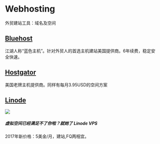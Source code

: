 # Webhosting
外贸建站工具：域名及空间

## [Bluehost](http://www.bluehost.com/track/liwu/bluehost1)
江湖人称“蓝色主机”。针对外贸人的首选主机建站美国提供商。6年续费，稳定安全快速。

## [Hostgator](https://www.hostgator.com)
美国老牌主机提供商。同样有每月3.95USD的空间方案

## [Linode](https://www.linode.com/?r=c5cb7adf4db9c1de0a12c1f3122f9560c989aaed)
![](https://www.toolsily.com/wp-content/uploads/2017/09/linode_副本.jpg)
##### 虚拟空间已经满足不了你啦？就她了 Linode VPS 
2017年新价格：5美金/月，建站,FQ两相宜。
